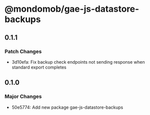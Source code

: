 # @mondomob/gae-js-datastore-backups

## 0.1.1

### Patch Changes

- 3d10efa: Fix backup check endpoints not sending response when standard export completes

## 0.1.0

### Major Changes

- 50e5774: Add new package gae-js-datastore-backups

